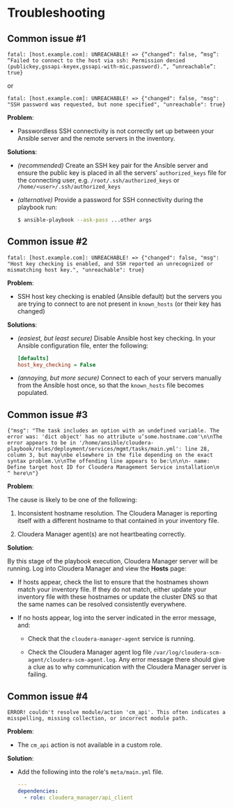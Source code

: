 # Troubleshooting

## Common issue #1

```
fatal: [host.example.com]: UNREACHABLE! => {“changed”: false, “msg”: “Failed to connect to the host via ssh: Permission denied (publickey,gssapi-keyex,gssapi-with-mic,password).“, “unreachable”: true}
```

or

```
fatal: [host.example.com]: UNREACHABLE! => {"changed": false, "msg": "SSH password was requested, but none specified", "unreachable": true}
```

**Problem**: 

  - Passwordless SSH connectivity is not correctly set up between your Ansible server and the remote servers in the inventory. 

**Solutions**:

  - _(recommended)_ Create an SSH key pair for the Ansible server and ensure the public key is placed in all the servers' `authorized_keys` file for the connecting user, e.g. `/root/.ssh/authorized_keys` or `/home/<user>/.ssh/authorized_keys`

  - _(alternative)_ Provide a password for SSH connectivity during the playbook run:

    ```bash
    $ ansible-playbook --ask-pass ...other args
    ```

## Common issue #2

```
fatal: [host.example.com]: UNREACHABLE! => {"changed": false, "msg": "Host key checking is enabled, and SSH reported an unrecognized or mismatching host key.", "unreachable": true}
```

**Problem**: 

  - SSH host key checking is enabled (Ansible default) but the servers you are trying to connect to are not present in `known_hosts` (or their key has changed)

**Solutions**:

- _(easiest, but least secure)_ Disable Ansible host key checking. In your Ansible configuration file, enter the following:

  ```ini
  [defaults]
  host_key_checking = False
  ```

- _(annoying, but more secure)_ Connect to each of your servers manually from the Ansible host once, so that the `known_hosts` file becomes populated.

## Common issue #3

```
{"msg": "The task includes an option with an undefined variable. The error was: 'dict object' has no attribute u’some.hostname.com'\n\nThe error appears to be in '/home/ansible/cloudera-playbook/roles/deployment/services/mgmt/tasks/main.yml': line 28, column 3, but may\nbe elsewhere in the file depending on the exact syntax problem.\n\nThe offending line appears to be:\n\n\n- name: Define target host ID for Cloudera Management Service installation\n  ^ here\n"}
```

**Problem**:

The cause is likely to be one of the following:

1) Inconsistent hostname resolution. The Cloudera Manager is reporting itself with a different hostname to that contained in your inventory file. 

2) Cloudera Manager agent(s) are not heartbeating correctly.

**Solution**:

By this stage of the playbook execution, Cloudera Manager server will be running. Log into Cloudera Manager and view the **Hosts** page:

- If hosts appear, check the list to ensure that the hostnames shown match your inventory file. If they do not match, either update your inventory file with these hostnames or update the cluster DNS so that the same names can be resolved consistently everywhere. 

- If no hosts appear, log into the server indicated in the error message, and:

  - Check that the `cloudera-manager-agent` service is running. 

  - Check the Cloudera Manager agent log file `/var/log/cloudera-scm-agent/cloudera-scm-agent.log`. Any error message there should give a clue as to why communication with the Cloudera Manager server is failing. 

## Common issue #4

```
ERROR! couldn't resolve module/action 'cm_api'. This often indicates a misspelling, missing collection, or incorrect module path.
```

**Problem**: 

- The `cm_api` action is not available in a custom role.

**Solution**: 

- Add the following into the role's `meta/main.yml` file.

  ```yaml
  ---
  dependencies:
    - role: cloudera_manager/api_client
  ```